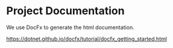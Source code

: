 # Project Documentation

We use DocFx to generate the html documentation.

https://dotnet.github.io/docfx/tutorial/docfx_getting_started.html